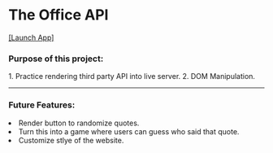 <h1> The Office API </h1>

<a href="https://hernandez-g.github.io/TheOfficeQuotes/">[Launch App]</a> &nbsp; &nbsp;


<h3>Purpose of this project:</h3>
<p>
1. Practice rendering third party API into live server.
2. DOM Manipulation.

</p>

<hr>
<h3>Future Features: </h3>
<li> Render button to randomize quotes. </li>
<li>Turn this into a game where users can guess who said that quote.</li>
<li> Customize stlye of the website. </li>